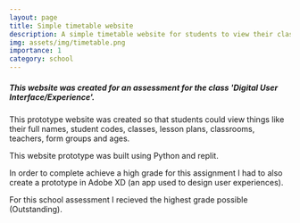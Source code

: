 ```yaml
---
layout: page
title: Simple timetable website
description: A simple timetable website for students to view their classes and information about themselves.
img: assets/img/timetable.png
importance: 1
category: school
---
```


##### This website was created for an assessment for the class 'Digital User Interface/Experience'.

This prototype website was created so that students could view things like their full names, student codes, classes, lesson plans, classrooms, teachers, form groups and ages.

This website prototype was built using Python and replit.

In order to complete achieve a high grade for this assignment I had to also create a prototype in Adobe XD (an app used to design user experiences).

For this school assessment I recieved the highest grade possible (Outstanding).

